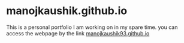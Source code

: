 # manojkaushik.github.io

This is a personal portfolio I am working on in my spare time.
you can access the webpage by the link [manojkaushik93.github.io](https://manojkaushik.github.io/)
